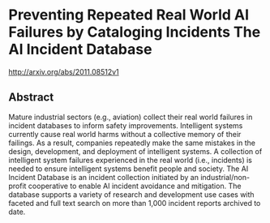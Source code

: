 # Preventing Repeated Real World AI Failures by Cataloging Incidents The AI Incident Database
http://arxiv.org/abs/2011.08512v1
## Abstract
Mature industrial sectors (e.g., aviation) collect their real world failures in incident databases to inform safety improvements. Intelligent systems currently cause real world harms without a collective memory of their failings. As a result, companies repeatedly make the same mistakes in the design, development, and deployment of intelligent systems. A collection of intelligent system failures experienced in the real world (i.e., incidents) is needed to ensure intelligent systems benefit people and society. The AI Incident Database is an incident collection initiated by an industrial/non-profit cooperative to enable AI incident avoidance and mitigation. The database supports a variety of research and development use cases with faceted and full text search on more than 1,000 incident reports archived to date.